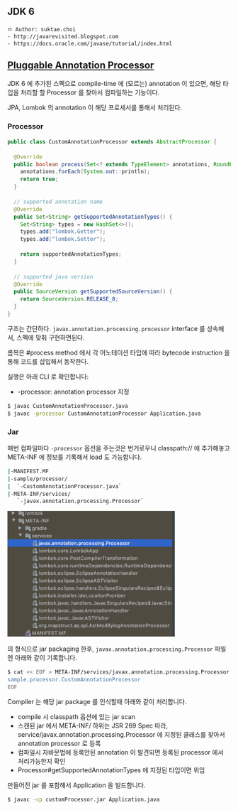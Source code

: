 ## JDK 6

```
ㅁ Author: suktae.choi
- http://javarevisited.blogspot.com
- https://docs.oracle.com/javase/tutorial/index.html
```

## [Pluggable Annotation Processor](https://pluu.github.io/blog/android/2015/12/24/annotation-processing-api/)

JDK 6 에 추가된 스펙으로 compile-time 에 (모르는) annotation 이 있으면, 해당 타입을 처리할 할 Processor 를 찾아서 컴파일하는 기능이다.

JPA, Lombok 의 annotation 이 해당 프로세서를 통해서 처리된다.

### Processor

```java
public class CustomAnnotationProcessor extends AbstractProcessor {
  
  @Override
  public boolean process(Set<? extends TypeElement> annotations, RoundEnvironment env) {
    annotations.forEach(System.out::println);
    return true;
  }

  // supported annotation name
  @Override
  public Set<String> getSupportedAnnotationTypes() {
    Set<String> types = new HashSet<>();
    types.add("lombok.Getter");
    types.add("lombok.Setter");

    return supportedAnnotationTypes;
  }

  // supported java version
  @Override
  public SourceVersion getSupportedSourceVersion() {
    return SourceVersion.RELEASE_8;
  }
}
```

구조는 간단하다. `javax.annotation.processing.processor` interface 를 상속해서, 스펙에 맞춰 구현하면된다.

롬복은 #process method 에서 각 어노테이션 타입에 따라 bytecode instruction 을 통해 코드를 삽입해서 동작한다.

실행은 아래 CLI 로 확인합니다:

- -processor: annotation processor 지정

```bash
$ javac CustomAnnotationProcessor.java
$ javac -processor CustomAnnotationProcessor Application.java
```

### Jar

매번 컴파일마다 `-processor` 옵션을 주는것은 번거로우니 classpath:// 에 추가해놓고 META-INF 에 정보를 기록해서 load 도 가능합니다.

```bash
|-MANIFEST.MF
|-sample/processor/
|  `-CustomAnnotationProcessor.java`
|-META-INF/services/
   `-javax.annotation.processing.Processor`
```

<img src='images/1.png' width='75%'>

의 형식으로 jar packaging 한후, `javax.annotation.processing.Processor` 파일엔 아래와 같이 기록합니다.

```bash
$ cat << EOF > META-INF/services/javax.annotation.processing.Processor
sample.processor.CustomAnnotationProcessor
EOF
```

Compiler 는 해당 jar package 를 인식할때 아래와 같이 처리합니다.

- compile 시 classpath 옵션에 있는 jar scan
- 스캔된 jar 에서 META-INF/ 하위는 JSR 269 Spec 따라,  service/javax.annotation.processing.Processor 에 지정된 클래스를 찾아서 annotation processor 로 등록
- 컴파일시 자바문법에 등록안된 annotation 이 발견되면 등록된 processor 에서 처리가능한지 확인
- Processor#getSupportedAnnotationTypes 에 지정된 타입이면 위임

만들어진 jar 를 포함해서 Application 을 빌드합니다.

```bash
$ javac -cp customProcessor.jar Application.java
```

